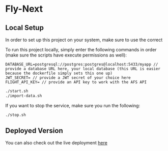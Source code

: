 # Fly-Next

## Local Setup

In order to set up this project on your system, make sure to use the correct

To run this project locally, simply enter the following commands in order (make sure the scripts have execute permissions as well):

```env
DATABASE_URL=postgresql://postgres:postgres@localhost:5433/myapp // provide a database URL here, your local database (this URL is easier because the dockerfile simply sets this one up)
JWT_SECRET= // provide a JWT secret of your choice here
FLIGHT_API_KEY= // provide an API key to work with the AFS API
```


```bash
./start.sh
./import-data.sh
```

If you want to stop the service, make sure you run the following:

```bash
./stop.sh
```

## Deployed Version

You can also check out the live deployment [here](https://fly-next-group-189.vercel.app)
